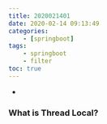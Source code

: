 ```yaml
---
title: 2020021401
date: 2020-02-14 09:13:49
categories:
    - [springboot]
tags:
    - springboot
    - filter
toc: true
---
```


-

<!-- more -->

### What is Thread Local?
